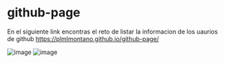 # github-page
En el siguiente link encontras el reto de listar la informacion de los uaurios de github
https://plmlmontano.github.io/github-page/

![image](https://user-images.githubusercontent.com/101532494/160978413-58b664bb-9b73-45c1-8785-1715a76d33f6.png)
![image](https://user-images.githubusercontent.com/101532494/160978478-d0887bff-90c8-443b-9596-323e5d28a72a.png)

